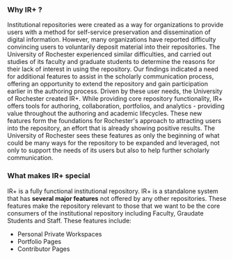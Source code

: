 ### Why IR+ ? ###


Institutional repositories were created as a way for organizations to provide users with a method for self-service preservation and dissemination of digital information. However, many organizations have reported difficulty convincing users to voluntarily deposit material into their repositories. The University of Rochester experienced similar difficulties, and carried out studies of its faculty and graduate students to determine the reasons for their lack of interest in using the repository. Our findings indicated a need for additional features to assist in the scholarly communication process, offering an opportunity to extend the repository and gain participation earlier in the authoring process. Driven by these user needs, the University of Rochester created IR+. While providing core repository functionality, IR+ offers tools for authoring, collaboration, portfolios, and analytics - providing value throughout the authoring and academic lifecycles. These new features form the foundations for Rochester's approach to attracting users into the repository, an effort that is already showing positive results. The University of Rochester sees these features as only the beginning of what could be many ways for the repository to be expanded and leveraged, not only to support the needs of its users but also to help further scholarly communication.


### What makes IR+ special ###

IR+ is a fully functional institutional repository.  IR+ is a standalone system that has **several major features** not offered by any other repositories.  These features make the repository relevant to those that we want to be the core consumers of the institutional repository including Faculty, Graudate Students and Staff.  These features include:

  * Personal Private Workspaces
  * Portfolio Pages
  * Contributor Pages